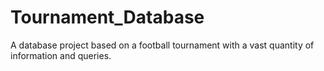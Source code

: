 # Tournament_Database
 A database project based on a football tournament with a vast quantity of information and queries.
